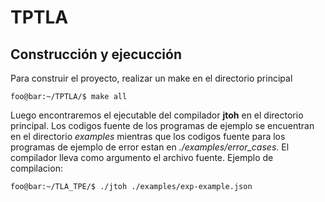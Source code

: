 # TPTLA
## Construcción y ejecucción
Para construir el proyecto, realizar un make en el directorio principal
```console
foo@bar:~/TPTLA/$ make all
```
Luego encontraremos el ejecutable del compilador **jtoh** en el directorio principal. Los codigos fuente de los programas de ejemplo se encuentran en el 
directorio *examples* mientras que los codigos fuente para los programas de ejemplo de error estan en *./examples/error_cases*. El compilador lleva como argumento el archivo fuente. Ejemplo de compilacion: 
```console
foo@bar:~/TLA_TPE/$ ./jtoh ./examples/exp-example.json
```

